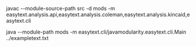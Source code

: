javac --module-source-path src -d mods -m easytext.analysis.api,easytext.analysis.coleman,easytext.analysis.kincaid,easytext.cli


java --module-path mods -m easytext.cli/javamodularity.easytext.cli.Main ../exampletext.txt
